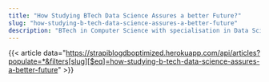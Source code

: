 ```yaml
---
title: "How Studying BTech Data Science Assures a better Future?"
slug: "how-studying-b-tech-data-science-assures-a-better-future"
description: "BTech in Computer Science with specialisation in Data Science & Analytics or BTech Data Science is a 4-year undergraduate engineering programme that consists of a set of tools and techniques used to extract useful information from data."
---
```


{{< article data="https://strapiblogdboptimized.herokuapp.com/api/articles?populate=*&filters[slug][$eq]=how-studying-b-tech-data-science-assures-a-better-future" >}}
